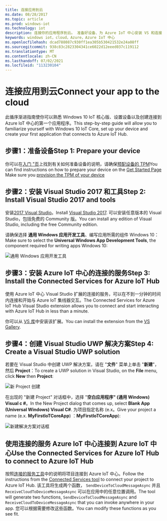 ```yaml
---
title: 连接应用到云
ms.date: 08/28/2017
ms.topic: article
ms.prod: windows-iot
ms.technology: iot
description: 连接你的应用程序到云。 准备好设备、为 Azure IoT 中心安装 VS 和连接的服务，创建 UWP 解决方案，然后连接到 Azure IoT 中心。
keywords: windows iot，cloud，Azure，Azure IoT 中心
ms.openlocfilehash: dcad788087c930ff1ea305b530421532e24a08ff
ms.sourcegitcommit: 938c83c2823304341ce6022d12eeed037c119112
ms.translationtype: MT
ms.contentlocale: zh-CN
ms.lasthandoff: 07/02/2021
ms.locfileid: "113230104"
---
```

# <a name="connect-your-app-to-the-cloud"></a><span data-ttu-id="93654-105">连接应用到云</span><span class="sxs-lookup"><span data-stu-id="93654-105">Connect your app to the cloud</span></span>

<span data-ttu-id="93654-106">此循序渐进指南使你可以熟悉 Windows 10 IoT 核心版、设置设备以及创建连接到 Azure IoT 中心的第一个应用程序。</span><span class="sxs-lookup"><span data-stu-id="93654-106">This step-by-step guide will allow you to familiarize yourself with Windows 10 IoT Core, set up your device and create your first application that connects to Azure IoT Hub.</span></span>

## <a name="step-1-prepare-your-device"></a><span data-ttu-id="93654-107">步骤1：准备设备</span><span class="sxs-lookup"><span data-stu-id="93654-107">Step 1: Prepare your device</span></span>

<span data-ttu-id="93654-108">你可以在[入门 "页](https://developer.microsoft.com/en-us/windows/iot/getstarted)上找到有关如何准备设备的说明，请确保[预配设备的 TPM](../connect-to-cloud/ConnectDeviceToCloud.md)</span><span class="sxs-lookup"><span data-stu-id="93654-108">You can find instructions on how to prepare your device on the [Get Started Page](https://developer.microsoft.com/en-us/windows/iot/getstarted) Make sure you [provision the TPM of your device](../connect-to-cloud/ConnectDeviceToCloud.md)</span></span>

## <a name="step-2-install-visual-studio-2017-and-tools"></a><span data-ttu-id="93654-109">步骤2：安装 Visual Studio 2017 和工具</span><span class="sxs-lookup"><span data-stu-id="93654-109">Step 2: Install Visual Studio 2017 and tools</span></span>

<span data-ttu-id="93654-110">安装[2017 Visual Studio](https://go.microsoft.com/fwlink/?linkid=845271)。</span><span class="sxs-lookup"><span data-stu-id="93654-110">Install [Visual Studio 2017](https://go.microsoft.com/fwlink/?linkid=845271).</span></span> <span data-ttu-id="93654-111">可以安装任意版本的 Visual Studio，包括免费的 Community 版。</span><span class="sxs-lookup"><span data-stu-id="93654-111">You can install any edition of Visual Studio, including the free Community edition.</span></span>

<span data-ttu-id="93654-112">请确保选择 **通用 Windows 应用开发工具**、编写应用所需的组件 Windows 10：</span><span class="sxs-lookup"><span data-stu-id="93654-112">Make sure to select the **Universal Windows App Development Tools**, the component required for writing apps Windows 10:</span></span>

![通用 Windows 应用开发工具](../media/ConnectAppToCloud/install_tools_for_windows10.png)

## <a name="step-3-install-the-connected-services-for-azure-iot-hub"></a><span data-ttu-id="93654-114">步骤3：安装 Azure IoT 中心的连接的服务</span><span class="sxs-lookup"><span data-stu-id="93654-114">Step 3: Install the Connected Services for Azure IoT Hub</span></span>

<span data-ttu-id="93654-115">使用 Azure IoT 中心 Visual Studio 扩展的连接的服务，可以在不到一分钟的时间内连接和开始与 Azure IoT 集线器交互。</span><span class="sxs-lookup"><span data-stu-id="93654-115">The Connected Services for Azure IoT Hub Visual Studio extension allows you to connect and start interacting with Azure IoT Hub in less than a minute.</span></span>

<span data-ttu-id="93654-116">你可以从 [VS 库](https://aka.ms/azure-iot-hub-vs-2017-cs-vs-gallery)中安装该扩展。</span><span class="sxs-lookup"><span data-stu-id="93654-116">You can install the extension from the [VS Gallery](https://aka.ms/azure-iot-hub-vs-2017-cs-vs-gallery).</span></span>

## <a name="step-4-create-a-visual-studio-uwp-solution"></a><span data-ttu-id="93654-117">步骤4：创建 Visual Studio UWP 解决方案</span><span class="sxs-lookup"><span data-stu-id="93654-117">Step 4: Create a Visual Studio UWP solution</span></span>

<span data-ttu-id="93654-118">若要在 Visual Studio 中创建 UWP 解决方案，请在 "**文件**" 菜单上单击 "**新建**"，然后 **Project**：</span><span class="sxs-lookup"><span data-stu-id="93654-118">To create a UWP solution in Visual Studio, on the **File** menu, click **New** then **Project**:</span></span>

![新 Project 创建](../media/ConnectAppToCloud/new_project_menu.png)

<span data-ttu-id="93654-120">在出现的 "新建 Project" 对话框中，选择 "**空白应用程序" (通用 Windows) Visual c #**。</span><span class="sxs-lookup"><span data-stu-id="93654-120">In the New Project dialog that comes up, select **Blank App (Universal Windows) Visual C#**.</span></span> <span data-ttu-id="93654-121">为项目指定名称 (e.x。</span><span class="sxs-lookup"><span data-stu-id="93654-121">Give your project a name (e.x.</span></span> <span data-ttu-id="93654-122">**MyFirstIoTCoreApp**) ：</span><span class="sxs-lookup"><span data-stu-id="93654-122">**MyFirstIoTCoreApp**):</span></span>

![新建解决方案对话框](../media/ConnectAppToCloud/new_solution.png)

## <a name="use-the-connected-services-for-azure-iot-hub-to-connect-to-azure-iot-hub"></a><span data-ttu-id="93654-124">使用连接的服务 Azure IoT 中心连接到 Azure IoT 中心</span><span class="sxs-lookup"><span data-stu-id="93654-124">Use the Connected Services for Azure IoT Hub to connect to Azure IoT Hub</span></span>

<span data-ttu-id="93654-125">按照[连接的服务工具](https://aka.ms/azure-iot-hub-vs-2017-cs-vs-gallery)中的说明将项目连接到 Azure IoT 中心。</span><span class="sxs-lookup"><span data-stu-id="93654-125">Follow the instructions from the [Connected Services tool](https://aka.ms/azure-iot-hub-vs-2017-cs-vs-gallery) to connect your project to Azure IoT Hub.</span></span> <span data-ttu-id="93654-126">该工具将生成两个函数， `SendDeviceToCloudMessageAsync` 并且 `ReceiveCloudToDeviceMessageAsync` 可以在应用中的任意位置调用。</span><span class="sxs-lookup"><span data-stu-id="93654-126">The tool will generate two functions, `SendDeviceToCloudMessageAsync` and `ReceiveCloudToDeviceMessageAsync` that you can invoke anywhere in your app.</span></span> <span data-ttu-id="93654-127">您可以根据需要修改这些函数。</span><span class="sxs-lookup"><span data-stu-id="93654-127">You can modify these functions as you see fit.</span></span>  

